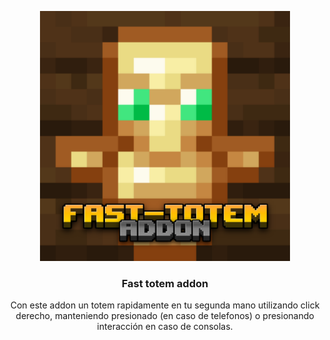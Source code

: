 <p align="center">
  <img src="./pack_icon.png" alt="icn" width=400>
  <h3 align="center">Fast totem addon</h3>
 <p align="center">
 Con este addon un totem rapidamente en tu segunda mano utilizando click derecho, manteniendo presionado (en caso de telefonos) o presionando interacción en caso de consolas.</p>
</p>
